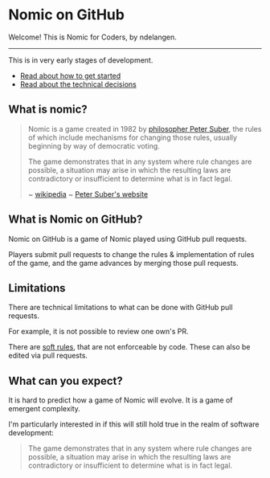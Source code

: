 # Nomic on GitHub

Welcome! This is Nomic for Coders, by ndelangen.

---

This is in very early stages of development.

- [Read about how to get started](./docs/INSTALLATION.md)
- [Read about the technical decisions](./docs/ARCHITECTURE.md)

## What is nomic?

> Nomic is a game created in 1982 by [philosopher Peter Suber](https://en.wikipedia.org/wiki/Peter_Suber), the rules of which include mechanisms for changing those rules, usually beginning by way of democratic voting.
>
> The game demonstrates that in any system where rule changes are possible, a situation may arise in which the resulting laws are contradictory or insufficient to determine what is in fact legal.
>
> ~ [wikipedia](https://en.wikipedia.org/wiki/Nomic)
> ~ [Peter Suber's website](http://legacy.earlham.edu/~peters/nomic.htm)

## What is Nomic on GitHub?

Nomic on GitHub is a game of Nomic played using GitHub pull requests.

Players submit pull requests to change the rules & implementation of rules of the game, and the game advances by merging those pull requests.

## Limitations

There are technical limitations to what can be done with GitHub pull requests.

For example, it is not possible to review one own's PR.

There are [soft rules](./docs/SOFT_RULES.md), that are not enforceable by code. These can also be edited via pull requests.

## What can you expect?

It is hard to predict how a game of Nomic will evolve. It is a game of emergent complexity.

I'm particularly interested in if this will still hold true in the realm of software development:

> The game demonstrates that in any system where rule changes are possible, a situation may arise in which the resulting laws are contradictory or insufficient to determine what is in fact legal.
